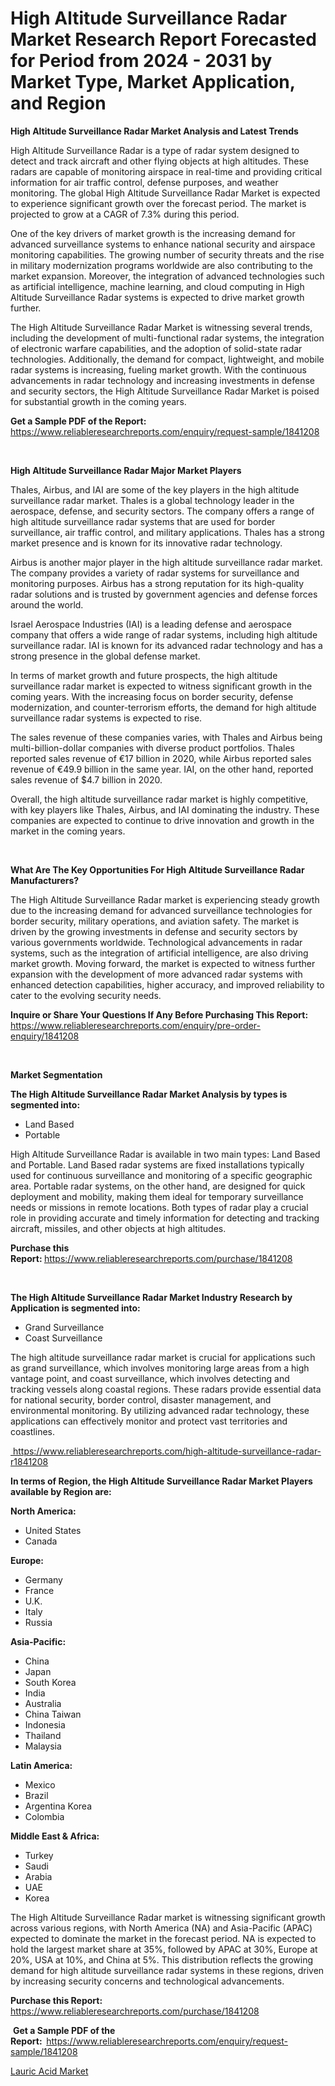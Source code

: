 <p><h1>High Altitude Surveillance Radar Market Research Report Forecasted for Period from 2024 -  2031 by Market Type, Market Application, and Region</h1></p><p><strong>High Altitude Surveillance Radar Market Analysis and Latest Trends</strong></p>
<p><p>High Altitude Surveillance Radar is a type of radar system designed to detect and track aircraft and other flying objects at high altitudes. These radars are capable of monitoring airspace in real-time and providing critical information for air traffic control, defense purposes, and weather monitoring. The global High Altitude Surveillance Radar Market is expected to experience significant growth over the forecast period. The market is projected to grow at a CAGR of 7.3% during this period.</p><p>One of the key drivers of market growth is the increasing demand for advanced surveillance systems to enhance national security and airspace monitoring capabilities. The growing number of security threats and the rise in military modernization programs worldwide are also contributing to the market expansion. Moreover, the integration of advanced technologies such as artificial intelligence, machine learning, and cloud computing in High Altitude Surveillance Radar systems is expected to drive market growth further.</p><p>The High Altitude Surveillance Radar Market is witnessing several trends, including the development of multi-functional radar systems, the integration of electronic warfare capabilities, and the adoption of solid-state radar technologies. Additionally, the demand for compact, lightweight, and mobile radar systems is increasing, fueling market growth. With the continuous advancements in radar technology and increasing investments in defense and security sectors, the High Altitude Surveillance Radar Market is poised for substantial growth in the coming years.</p></p>
<p><strong>Get a Sample PDF of the Report:&nbsp;</strong> <a href="https://www.reliableresearchreports.com/enquiry/request-sample/1841208">https://www.reliableresearchreports.com/enquiry/request-sample/1841208</a></p>
<p>&nbsp;</p>
<p><strong>High Altitude Surveillance Radar Major Market Players</strong></p>
<p><p>Thales, Airbus, and IAI are some of the key players in the high altitude surveillance radar market. Thales is a global technology leader in the aerospace, defense, and security sectors. The company offers a range of high altitude surveillance radar systems that are used for border surveillance, air traffic control, and military applications. Thales has a strong market presence and is known for its innovative radar technology.</p><p>Airbus is another major player in the high altitude surveillance radar market. The company provides a variety of radar systems for surveillance and monitoring purposes. Airbus has a strong reputation for its high-quality radar solutions and is trusted by government agencies and defense forces around the world.</p><p>Israel Aerospace Industries (IAI) is a leading defense and aerospace company that offers a wide range of radar systems, including high altitude surveillance radar. IAI is known for its advanced radar technology and has a strong presence in the global defense market.</p><p>In terms of market growth and future prospects, the high altitude surveillance radar market is expected to witness significant growth in the coming years. With the increasing focus on border security, defense modernization, and counter-terrorism efforts, the demand for high altitude surveillance radar systems is expected to rise.</p><p>The sales revenue of these companies varies, with Thales and Airbus being multi-billion-dollar companies with diverse product portfolios. Thales reported sales revenue of €17 billion in 2020, while Airbus reported sales revenue of €49.9 billion in the same year. IAI, on the other hand, reported sales revenue of $4.7 billion in 2020.</p><p>Overall, the high altitude surveillance radar market is highly competitive, with key players like Thales, Airbus, and IAI dominating the industry. These companies are expected to continue to drive innovation and growth in the market in the coming years.</p></p>
<p>&nbsp;</p>
<p><strong>What Are The Key Opportunities For High Altitude Surveillance Radar Manufacturers?</strong></p>
<p><p>The High Altitude Surveillance Radar market is experiencing steady growth due to the increasing demand for advanced surveillance technologies for border security, military operations, and aviation safety. The market is driven by the growing investments in defense and security sectors by various governments worldwide. Technological advancements in radar systems, such as the integration of artificial intelligence, are also driving market growth. Moving forward, the market is expected to witness further expansion with the development of more advanced radar systems with enhanced detection capabilities, higher accuracy, and improved reliability to cater to the evolving security needs.</p></p>
<p><strong>Inquire or Share Your Questions If Any Before Purchasing This Report:</strong> <a href="https://www.reliableresearchreports.com/enquiry/pre-order-enquiry/1841208">https://www.reliableresearchreports.com/enquiry/pre-order-enquiry/1841208</a></p>
<p>&nbsp;</p>
<p><strong>Market Segmentation</strong></p>
<p><strong>The High Altitude Surveillance Radar Market Analysis by types is segmented into:</strong></p>
<p><ul><li>Land Based</li><li>Portable</li></ul></p>
<p><p>High Altitude Surveillance Radar is available in two main types: Land Based and Portable. Land Based radar systems are fixed installations typically used for continuous surveillance and monitoring of a specific geographic area. Portable radar systems, on the other hand, are designed for quick deployment and mobility, making them ideal for temporary surveillance needs or missions in remote locations. Both types of radar play a crucial role in providing accurate and timely information for detecting and tracking aircraft, missiles, and other objects at high altitudes.</p></p>
<p><strong>Purchase this Report:&nbsp;</strong><a href="https://www.reliableresearchreports.com/purchase/1841208">https://www.reliableresearchreports.com/purchase/1841208</a></p>
<p>&nbsp;</p>
<p><strong>The High Altitude Surveillance Radar Market Industry Research by Application is segmented into:</strong></p>
<p><ul><li>Grand Surveillance</li><li>Coast Surveillance</li></ul></p>
<p><p>The high altitude surveillance radar market is crucial for applications such as grand surveillance, which involves monitoring large areas from a high vantage point, and coast surveillance, which involves detecting and tracking vessels along coastal regions. These radars provide essential data for national security, border control, disaster management, and environmental monitoring. By utilizing advanced radar technology, these applications can effectively monitor and protect vast territories and coastlines.</p></p>
<p><a href="https://www.reliableresearchreports.com/high-altitude-surveillance-radar-r1841208">&nbsp;https://www.reliableresearchreports.com/high-altitude-surveillance-radar-r1841208</a></p>
<p><strong>In terms of Region, the High Altitude Surveillance Radar Market Players available by Region are:</strong></p>
<p>
    <p> <strong> North America: </strong>
        <ul>
            <li>United States</li>
            <li>Canada</li>
        </ul>
        </p> 
    <p> <strong> Europe: </strong>
        <ul>
            <li>Germany</li>
            <li>France</li>
            <li>U.K.</li>
            <li>Italy</li>
            <li>Russia</li>
        </ul>
        </p> 
    <p> <strong> Asia-Pacific: </strong>
        <ul>
            <li>China</li>
            <li>Japan</li>
            <li>South Korea</li>
            <li>India</li>
            <li>Australia</li>
            <li>China Taiwan</li>
            <li>Indonesia</li>
            <li>Thailand</li>
            <li>Malaysia</li>
        </ul>
        </p> 
    <p> <strong> Latin America: </strong>
        <ul>
            <li>Mexico</li>
            <li>Brazil</li>
            <li>Argentina Korea</li>
            <li>Colombia</li>
        </ul>
        </p> 
    <p> <strong> Middle East & Africa: </strong>
        <ul>
            <li>Turkey</li>
            <li>Saudi</li>
            <li>Arabia</li>
            <li>UAE</li>
            <li>Korea</li>
        </ul>
    </p>
    </p>
<p><p>The High Altitude Surveillance Radar market is witnessing significant growth across various regions, with North America (NA) and Asia-Pacific (APAC) expected to dominate the market in the forecast period. NA is expected to hold the largest market share at 35%, followed by APAC at 30%, Europe at 20%, USA at 10%, and China at 5%. This distribution reflects the growing demand for high altitude surveillance radar systems in these regions, driven by increasing security concerns and technological advancements.</p></p>
<p><strong>Purchase this Report: </strong><a href="https://www.reliableresearchreports.com/purchase/1841208">https://www.reliableresearchreports.com/purchase/1841208</a></p>
<p>&nbsp;<strong>Get a Sample PDF of the Report:&nbsp;&nbsp;</strong><a href="https://www.reliableresearchreports.com/enquiry/request-sample/1841208">https://www.reliableresearchreports.com/enquiry/request-sample/1841208</a></p>
<p><strong></strong></p>
<p><p><a href="https://meowing-canidae-761.notion.site/Lauric-Acid-Market-The-Key-To-Successful-Business-Strategy-Forecast-Till-2031-74df3d5ff5d1427fa131458e275a6a58">Lauric Acid Market</a></p></p>